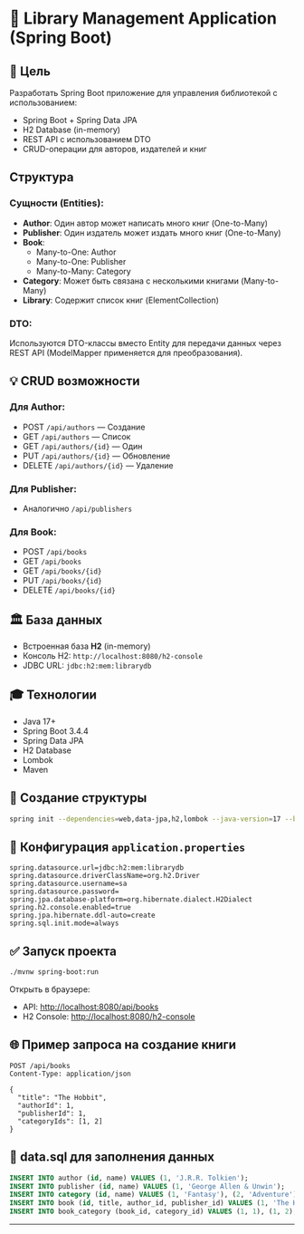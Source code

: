 # 📖 Library Management Application (Spring Boot)

## 🚀 Цель
Разработать Spring Boot приложение для управления библиотекой с использованием:
- Spring Boot + Spring Data JPA
- H2 Database (in-memory)
- REST API с использованием DTO
- CRUD-операции для авторов, издателей и книг

## Структура
### Сущности (Entities):
- **Author**: Один автор может написать много книг (One-to-Many)
- **Publisher**: Один издатель может издать много книг (One-to-Many)
- **Book**:
  - Many-to-One: Author
  - Many-to-One: Publisher
  - Many-to-Many: Category
- **Category**: Может быть связана с несколькими книгами (Many-to-Many)
- **Library**: Содержит список книг (ElementCollection)

### DTO:
Используются DTO-классы вместо Entity для передачи данных через REST API (ModelMapper применяется для преобразования).

## 💡 CRUD возможности
### Для Author:
- POST `/api/authors` — Создание
- GET `/api/authors` — Список
- GET `/api/authors/{id}` — Один
- PUT `/api/authors/{id}` — Обновление
- DELETE `/api/authors/{id}` — Удаление

### Для Publisher:
- Аналогично `/api/publishers`

### Для Book:
- POST `/api/books`
- GET `/api/books`
- GET `/api/books/{id}`
- PUT `/api/books/{id}`
- DELETE `/api/books/{id}`

## 🏛️ База данных
- Встроенная база **H2** (in-memory)
- Консоль H2: `http://localhost:8080/h2-console`
- JDBC URL: `jdbc:h2:mem:librarydb`

## 🎓 Технологии
- Java 17+
- Spring Boot 3.4.4
- Spring Data JPA
- H2 Database
- Lombok
- Maven

## 🔎 Создание структуры
```bash
spring init --dependencies=web,data-jpa,h2,lombok --java-version=17 --build=maven library
```

## 🛌 Конфигурация `application.properties`
```properties
spring.datasource.url=jdbc:h2:mem:librarydb
spring.datasource.driverClassName=org.h2.Driver
spring.datasource.username=sa
spring.datasource.password=
spring.jpa.database-platform=org.hibernate.dialect.H2Dialect
spring.h2.console.enabled=true
spring.jpa.hibernate.ddl-auto=create
spring.sql.init.mode=always
```

## ✅ Запуск проекта
```bash
./mvnw spring-boot:run
```
Открыть в браузере:
- API: [http://localhost:8080/api/books](http://localhost:8080/api/books)
- H2 Console: [http://localhost:8080/h2-console](http://localhost:8080/h2-console)

## 🌐 Пример запроса на создание книги
```http
POST /api/books
Content-Type: application/json

{
  "title": "The Hobbit",
  "authorId": 1,
  "publisherId": 1,
  "categoryIds": [1, 2]
}
```

## 📆 data.sql для заполнения данных
```sql
INSERT INTO author (id, name) VALUES (1, 'J.R.R. Tolkien');
INSERT INTO publisher (id, name) VALUES (1, 'George Allen & Unwin');
INSERT INTO category (id, name) VALUES (1, 'Fantasy'), (2, 'Adventure');
INSERT INTO book (id, title, author_id, publisher_id) VALUES (1, 'The Hobbit', 1, 1);
INSERT INTO book_category (book_id, category_id) VALUES (1, 1), (1, 2);
```

---
